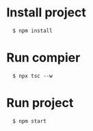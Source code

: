 # Install project

```
  $ npm install
```

# Run compier

```
  $ npx tsc --w
```

# Run project

```
  $ npm start
```
